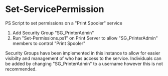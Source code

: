 # Set-ServicePermission
PS Script to set permissions on a "Print Spooler" service


1. Add Security Group "SG_PrinterAdmin"
2. Run "Set-Permissions.ps1" on Print Server to allow "SG_PrinterAdmin" members to control "Print Spooler"

Security Groups have been implemented in this instance to allow for easier visibilty and management of who has access to the service.
Individuals can be added by changing "SG_PrinterAdmin" to a username however this is not recommended.
